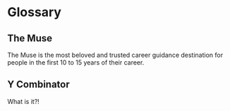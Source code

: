 # Glossary

## The Muse

The Muse is the most beloved and trusted career guidance destination for people in the first 10 to 15 years of their career.

## Y Combinator

What is it?!